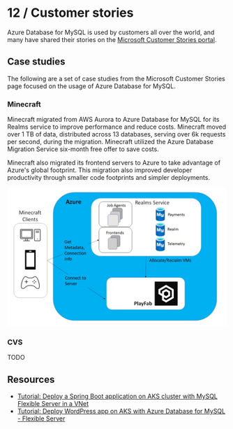 # 12 / Customer stories

Azure Database for MySQL is used by customers all over the world, and many have shared their stories on the [Microsoft Customer Stories portal](https://customers.microsoft.com/search?sq=%22Azure%20Database%20for%20MySQL%22&ff=&p=2&so=story_publish_date%20desc).

## Case studies

The following are a set of case studies from the Microsoft Customer Stories page focused on the usage of Azure Database for MySQL.

### Minecraft

Minecraft migrated from AWS Aurora to Azure Database for MySQL for its Realms service to improve performance and reduce costs. Minecraft moved over 1 TB of data, distributed across 13 databases, serving over 6k requests per second, during the migration. Minecraft utilized the Azure Database Migration Service six-month free offer to save costs.

Minecraft also migrated its frontend servers to Azure to take advantage of Azure's global footprint. This migration also improved developer productivity through smaller code footprints and simpler deployments.

![This image demonstrates the Minecraft Realms service running in Azure, accessing Azure Database for MySQL.](./media/realms-migration.png "Minecraft Realms migration to Azure")

### CVS

TODO

## Resources

- [Tutorial: Deploy a Spring Boot application on AKS cluster with MySQL Flexible Server in a VNet](https://docs.microsoft.com/azure/mysql/flexible-server/tutorial-deploy-springboot-on-aks-vnet)
- [Tutorial: Deploy WordPress app on AKS with Azure Database for MySQL - Flexible Server](https://docs.microsoft.com/azure/mysql/flexible-server/tutorial-deploy-wordpress-on-aks)
